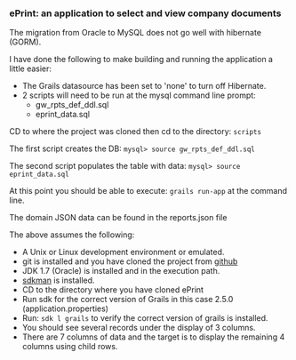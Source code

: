### ePrint: an application to select and view company documents

The migration from Oracle to MySQL does not go well with hibernate (GORM).

I have done the following to make building and running the application a little easier:
* The Grails datasource has been set to 'none' to turn off Hibernate.
* 2 scripts will need to be run at the mysql command line prompt:
    * gw_rpts_def_ddl.sql
    * eprint_data.sql

CD to where the project was cloned then cd to the directory: `scripts`

The first script creates the DB: `mysql> source gw_rpts_def_ddl.sql`

The second script populates the table with data: `mysql> source eprint_data.sql`

At this point you should be able to execute: `grails run-app` at the command line.

The domain JSON data can be found in the reports.json file

The above assumes the following:
* A Unix or Linux development environment or emulated.
* git is installed and you have cloned the project from [github](https://github.com/pimpedoutgeek/eprintreport.git)
* JDK 1.7 (Oracle) is installed and in the execution path.
* [sdkman](http://sdkman.io/) is installed.
* CD to the directory where you have cloned ePrint
* Run sdk for the correct version of Grails in this case 2.5.0 (application.properties)
* Run: `sdk l grails` to verify the correct version of grails is installed.
* You should see several records under the display of 3 columns.
* There are 7 columns of data and the target is to display the remaining 4 columns using child rows.